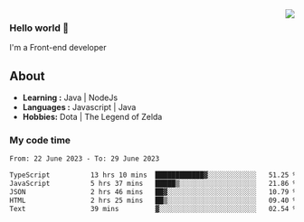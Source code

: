 <img align='right' src="https://github-readme-stats.vercel.app/api?username=jumodada&show_icons=true&theme=vue">

### Hello world 👋

I'm a Front-end developer 
    
## About
-  **Learning :** Java | NodeJs
-  **Languages :** Javascript | Java
-  **Hobbies:** Dota | The Legend of Zelda

### My code time

<!--START_SECTION:waka-->

```txt
From: 22 June 2023 - To: 29 June 2023

TypeScript          13 hrs 10 mins  ████████████▓░░░░░░░░░░░░   51.25 %
JavaScript          5 hrs 37 mins   █████▒░░░░░░░░░░░░░░░░░░░   21.86 %
JSON                2 hrs 46 mins   ██▓░░░░░░░░░░░░░░░░░░░░░░   10.79 %
HTML                2 hrs 25 mins   ██▒░░░░░░░░░░░░░░░░░░░░░░   09.40 %
Text                39 mins         ▓░░░░░░░░░░░░░░░░░░░░░░░░   02.54 %
```

<!--END_SECTION:waka-->

